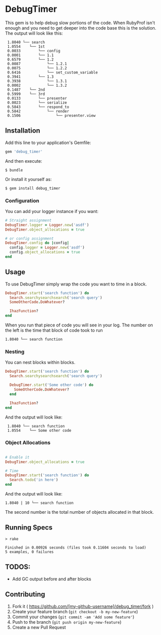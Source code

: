 # DebugTimer

This gem is to help debug slow portions of the code.  When RubyProf isn't enough and you need to get deeper into the code base this is the solution.  The output will look like this:

```
 1.8040 └── search
 1.0554    └── 1st
 0.0033        └── config
 0.0001        └── 1.1
 0.6579        └── 1.2
 0.0087            └── 1.2.1
 0.0075            └── 1.2.2
 0.6416            └── set_custom_variable
 0.3941        └── 1.3
 0.3938            └── 1.3.1
 0.0002            └── 1.3.2
 0.1487    └── 2nd
 0.5999    └── 3rd
 0.0133        └── presenter
 0.0023        └── serialize
 0.5843        └── respond_to
 0.5842            └── render
 0.1506                └── presenter.view

 ```

## Installation

Add this line to your application's Gemfile:

```ruby
gem 'debug_timer'
```

And then execute:

    $ bundle

Or install it yourself as:

    $ gem install debug_timer

### Configuration

You can add your logger instance if you want:

```ruby
# Straight assignment
DebugTimer.logger = Logger.new('asdf')
DebugTimer.object_allocations = true

# or config assignment
DebugTimer.config do |config|
  config.logger = Logger.new('asdf')
  config.object_allocations = true
end

```

## Usage

To use DebugTimer simply wrap the code you want to time in a block.

```ruby
DebugTimer.start('search function') do
  Search.searchysearchsearch('search query')
  SomeOtherCode.DoWhatever?

  IhazFunction?
end
```

When you run that piece of code you will see in your log.  The number on the left is the time that block of code took to run

```
1.8040 └── search function
```

### Nesting

You can nest blocks within blocks.

```ruby
DebugTimer.start('search function') do
  Search.searchysearchsearch('search query')

  DebugTimer.start('Some other code') do
    SomeOtherCode.DoWhatever?
  end

  IhazFunction?
end
```

And the output will look like:

```
 1.8040 └── search function
 1.0554    └── Some other code
```

### Object Allocations
```ruby

# Enable it
DebugTimer.object_allocations = true

# Time
DebugTimer.start('search function') do
  Search.todo('in here')
end
```

And the output will look like:
```
1.8040 | 10 └── search function
```

The second number is the total number of objects allocated in that block.


## Running Specs

```
> rake

Finished in 0.00926 seconds (files took 0.11604 seconds to load)
5 examples, 0 failures
```

## TODOS:
- Add GC output before and after blocks

## Contributing

1. Fork it ( https://github.com/[my-github-username]/debug_timer/fork )
2. Create your feature branch (`git checkout -b my-new-feature`)
3. Commit your changes (`git commit -am 'Add some feature'`)
4. Push to the branch (`git push origin my-new-feature`)
5. Create a new Pull Request
